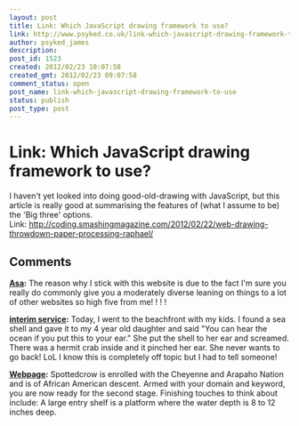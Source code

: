 ```yaml
---
layout: post
title: Link: Which JavaScript drawing framework to use?
link: http://www.psyked.co.uk/link-which-javascript-drawing-framework-to-use/
author: psyked_james
description: 
post_id: 1523
created: 2012/02/23 10:07:58
created_gmt: 2012/02/23 09:07:58
comment_status: open
post_name: link-which-javascript-drawing-framework-to-use
status: publish
post_type: post
---
```


# Link: Which JavaScript drawing framework to use?

I haven't yet looked into doing good-old-drawing with JavaScript, but this article is really good at summarising the features of (what I assume to be) the 'Big three' options. Link: <http://coding.smashingmagazine.com/2012/02/22/web-drawing-throwdown-paper-processing-raphael/>

## Comments

**[Asa](#896 "2013-04-19 19:21:36"):** The reason why I stick with this website is due to the fact I'm sure you really do commonly give you a moderately diverse leaning on things to a lot of other websites so high five from me! ! ! !

**[interim service](#897 "2013-05-22 11:03:01"):** Today, I went to the beachfront with my kids. I found a sea shell and gave it to my 4 year old daughter and said "You can hear the ocean if you put this to your ear." She put the shell to her ear and screamed. There was a hermit crab inside and it pinched her ear. She never wants to go back! LoL I know this is completely off topic but I had to tell someone!

**[Webpage](#898 "2013-11-13 12:23:18"):** Spottedcrow is enrolled with the Cheyenne and Arapaho Nation and is of African American descent. Armed with your domain and keyword, you are now ready for the second stage. Finishing touches to think about include: A large entry shelf is a platform where the water depth is 8 to 12 inches deep.

